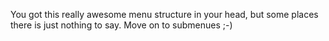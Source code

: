 You got this really awesome menu structure in your head, but some places there is just nothing to say. Move on to submenues ;-)
